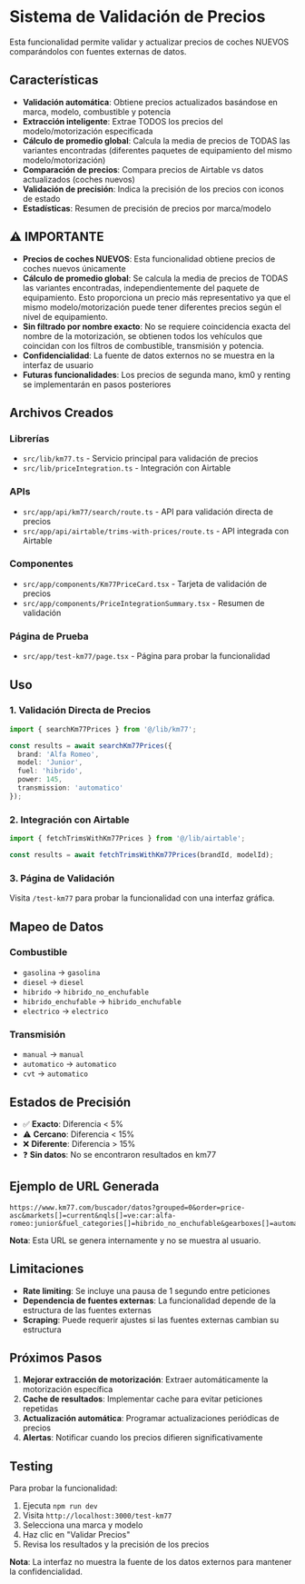 # Sistema de Validación de Precios

Esta funcionalidad permite validar y actualizar precios de coches NUEVOS comparándolos con fuentes externas de datos.

## Características

- **Validación automática**: Obtiene precios actualizados basándose en marca, modelo, combustible y potencia
- **Extracción inteligente**: Extrae TODOS los precios del modelo/motorización especificada
- **Cálculo de promedio global**: Calcula la media de precios de TODAS las variantes encontradas (diferentes paquetes de equipamiento del mismo modelo/motorización)
- **Comparación de precios**: Compara precios de Airtable vs datos actualizados (coches nuevos)
- **Validación de precisión**: Indica la precisión de los precios con iconos de estado
- **Estadísticas**: Resumen de precisión de precios por marca/modelo

## ⚠️ IMPORTANTE

- **Precios de coches NUEVOS**: Esta funcionalidad obtiene precios de coches nuevos únicamente
- **Cálculo de promedio global**: Se calcula la media de precios de TODAS las variantes encontradas, independientemente del paquete de equipamiento. Esto proporciona un precio más representativo ya que el mismo modelo/motorización puede tener diferentes precios según el nivel de equipamiento.
- **Sin filtrado por nombre exacto**: No se requiere coincidencia exacta del nombre de la motorización, se obtienen todos los vehículos que coincidan con los filtros de combustible, transmisión y potencia.
- **Confidencialidad**: La fuente de datos externos no se muestra en la interfaz de usuario
- **Futuras funcionalidades**: Los precios de segunda mano, km0 y renting se implementarán en pasos posteriores

## Archivos Creados

### Librerías
- `src/lib/km77.ts` - Servicio principal para validación de precios
- `src/lib/priceIntegration.ts` - Integración con Airtable

### APIs
- `src/app/api/km77/search/route.ts` - API para validación directa de precios
- `src/app/api/airtable/trims-with-prices/route.ts` - API integrada con Airtable

### Componentes
- `src/app/components/Km77PriceCard.tsx` - Tarjeta de validación de precios
- `src/app/components/PriceIntegrationSummary.tsx` - Resumen de validación

### Página de Prueba
- `src/app/test-km77/page.tsx` - Página para probar la funcionalidad

## Uso

### 1. Validación Directa de Precios

```typescript
import { searchKm77Prices } from '@/lib/km77';

const results = await searchKm77Prices({
  brand: 'Alfa Romeo',
  model: 'Junior',
  fuel: 'hibrido',
  power: 145,
  transmission: 'automatico'
});
```

### 2. Integración con Airtable

```typescript
import { fetchTrimsWithKm77Prices } from '@/lib/airtable';

const results = await fetchTrimsWithKm77Prices(brandId, modelId);
```

### 3. Página de Validación

Visita `/test-km77` para probar la funcionalidad con una interfaz gráfica.

## Mapeo de Datos

### Combustible
- `gasolina` → `gasolina`
- `diesel` → `diesel`
- `hibrido` → `hibrido_no_enchufable`
- `hibrido_enchufable` → `hibrido_enchufable`
- `electrico` → `electrico`

### Transmisión
- `manual` → `manual`
- `automatico` → `automatico`
- `cvt` → `automatico`

## Estados de Precisión

- ✅ **Exacto**: Diferencia < 5%
- ⚠️ **Cercano**: Diferencia < 15%
- ❌ **Diferente**: Diferencia > 15%
- ❓ **Sin datos**: No se encontraron resultados en km77

## Ejemplo de URL Generada

```
https://www.km77.com/buscador/datos?grouped=0&order=price-asc&markets[]=current&nqls[]=ve:car:alfa-romeo:junior&fuel_categories[]=hibrido_no_enchufable&gearboxes[]=automatico
```

**Nota**: Esta URL se genera internamente y no se muestra al usuario.

## Limitaciones

- **Rate limiting**: Se incluye una pausa de 1 segundo entre peticiones
- **Dependencia de fuentes externas**: La funcionalidad depende de la estructura de las fuentes externas
- **Scraping**: Puede requerir ajustes si las fuentes externas cambian su estructura

## Próximos Pasos

1. **Mejorar extracción de motorización**: Extraer automáticamente la motorización específica
2. **Cache de resultados**: Implementar cache para evitar peticiones repetidas
3. **Actualización automática**: Programar actualizaciones periódicas de precios
4. **Alertas**: Notificar cuando los precios difieren significativamente

## Testing

Para probar la funcionalidad:

1. Ejecuta `npm run dev`
2. Visita `http://localhost:3000/test-km77`
3. Selecciona una marca y modelo
4. Haz clic en "Validar Precios"
5. Revisa los resultados y la precisión de los precios

**Nota**: La interfaz no muestra la fuente de los datos externos para mantener la confidencialidad.

